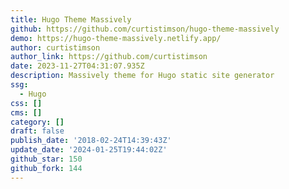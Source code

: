 ```yaml
---
title: Hugo Theme Massively
github: https://github.com/curtistimson/hugo-theme-massively
demo: https://hugo-theme-massively.netlify.app/
author: curtistimson
author_link: https://github.com/curtistimson
date: 2023-11-27T04:31:07.935Z
description: Massively theme for Hugo static site generator
ssg:
  - Hugo
css: []
cms: []
category: []
draft: false
publish_date: '2018-02-24T14:39:43Z'
update_date: '2024-01-25T19:44:02Z'
github_star: 150
github_fork: 144
---
```

